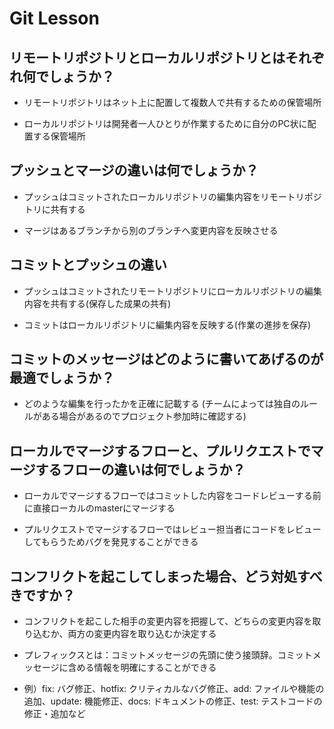 # Git Lesson

## リモートリポジトリとローカルリポジトリとはそれぞれ何でしょうか？

- リモートリポジトリはネット上に配置して複数人で共有するための保管場所

- ローカルリポジトリは開発者一人ひとりが作業するために自分のPC状に配置する保管場所

## プッシュとマージの違いは何でしょうか？
- プッシュはコミットされたローカルリポジトリの編集内容をリモートリポジトリに共有する

- マージはあるブランチから別のブランチへ変更内容を反映させる

## コミットとプッシュの違い
- プッシュはコミットされたリモートリポジトリにローカルリポジトリの編集内容を共有する(保存した成果の共有)

- コミットはローカルリポジトリに編集内容を反映する(作業の進捗を保存)

## コミットのメッセージはどのように書いてあげるのが最適でしょうか？
- どのような編集を行ったかを正確に記載する
(チームによっては独自のルールがある場合があるのでプロジェクト参加時に確認する)

## ローカルでマージするフローと、プルリクエストでマージするフローの違いは何でしょうか？
- ローカルでマージするフローではコミットした内容をコードレビューする前に直接ローカルのmasterにマージする

- プルリクエストでマージするフローではレビュー担当者にコードをレビューしてもらうためバグを発見することができる

## コンフリクトを起こしてしまった場合、どう対処すべきですか？
- コンフリクトを起こした相手の変更内容を把握して、どちらの変更内容を取り込むか、両方の変更内容を取り込むか決定する

- プレフィックスとは：コミットメッセージの先頭に使う接頭辞。コミットメッセージに含める情報を明確にすることができる
- 例）fix: バグ修正、hotfix: クリティカルなバグ修正、add: ファイルや機能の追加、update: 機能修正、docs: ドキュメントの修正、test: テストコードの修正・追加など